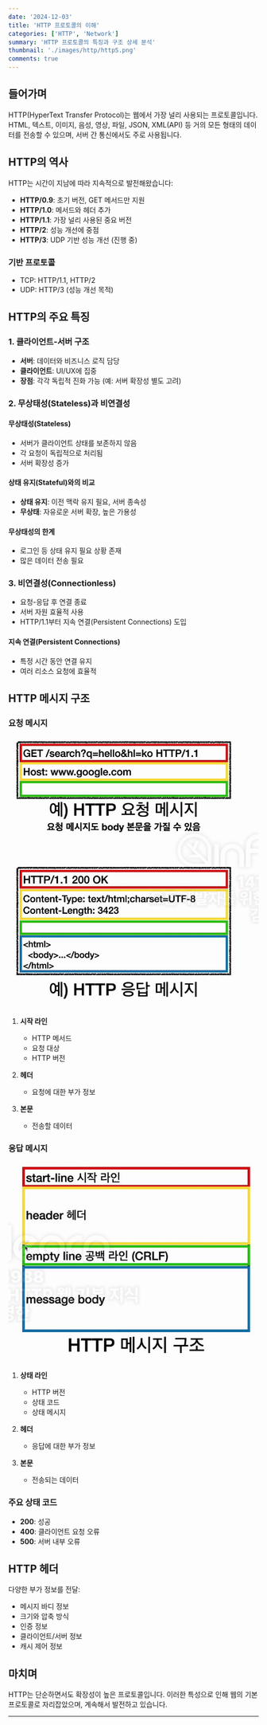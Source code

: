 ```yaml
---
date: '2024-12-03'
title: 'HTTP 프로토콜의 이해'
categories: ['HTTP', 'Network']
summary: 'HTTP 프로토콜의 특징과 구조 상세 분석'
thumbnail: './images/http/httpS.png'
comments: true
---
```


## 들어가며

HTTP(HyperText Transfer Protocol)는 웹에서 가장 널리 사용되는 프로토콜입니다. HTML, 텍스트, 이미지, 음성, 영상, 파일, JSON, XML(API) 등 거의 모든 형태의 데이터를 전송할 수 있으며, 서버 간 통신에서도 주로 사용됩니다.

## HTTP의 역사

HTTP는 시간이 지남에 따라 지속적으로 발전해왔습니다:

- **HTTP/0.9**: 초기 버전, GET 메서드만 지원
- **HTTP/1.0**: 메서드와 헤더 추가
- **HTTP/1.1**: 가장 널리 사용된 중요 버전
- **HTTP/2**: 성능 개선에 중점
- **HTTP/3**: UDP 기반 성능 개선 (진행 중)

### 기반 프로토콜
- TCP: HTTP/1.1, HTTP/2
- UDP: HTTP/3 (성능 개선 목적)

## HTTP의 주요 특징

### 1. 클라이언트-서버 구조

- **서버**: 데이터와 비즈니스 로직 담당
- **클라이언트**: UI/UX에 집중
- **장점**: 각각 독립적 진화 가능 (예: 서버 확장성 별도 고려)

### 2. 무상태성(Stateless)과 비연결성

#### 무상태성(Stateless)
- 서버가 클라이언트 상태를 보존하지 않음
- 각 요청이 독립적으로 처리됨
- 서버 확장성 증가

#### 상태 유지(Stateful)와의 비교
- **상태 유지**: 이전 맥락 유지 필요, 서버 종속성
- **무상태**: 자유로운 서버 확장, 높은 가용성

#### 무상태성의 한계
- 로그인 등 상태 유지 필요 상황 존재
- 많은 데이터 전송 필요

### 3. 비연결성(Connectionless)

- 요청-응답 후 연결 종료
- 서버 자원 효율적 사용
- HTTP/1.1부터 지속 연결(Persistent Connections) 도입

#### 지속 연결(Persistent Connections)
- 특정 시간 동안 연결 유지
- 여러 리소스 요청에 효율적

## HTTP 메시지 구조

### 요청 메시지
![HTTP 요청 구조](./images/http/httpStr.png)

1. **시작 라인**
   - HTTP 메서드
   - 요청 대상
   - HTTP 버전

2. **헤더**
   - 요청에 대한 부가 정보

3. **본문**
   - 전송할 데이터

### 응답 메시지
![HTTP 응답 구조](./images/http/httpStr2.png)

1. **상태 라인**
   - HTTP 버전
   - 상태 코드
   - 상태 메시지

2. **헤더**
   - 응답에 대한 부가 정보

3. **본문**
   - 전송되는 데이터

### 주요 상태 코드

- **200**: 성공
- **400**: 클라이언트 요청 오류
- **500**: 서버 내부 오류

## HTTP 헤더

다양한 부가 정보를 전달:
- 메시지 바디 정보
- 크기와 압축 방식
- 인증 정보
- 클라이언트/서버 정보
- 캐시 제어 정보

## 마치며

HTTP는 단순하면서도 확장성이 높은 프로토콜입니다. 이러한 특성으로 인해 웹의 기본 프로토콜로 자리잡았으며, 계속해서 발전하고 있습니다.

---